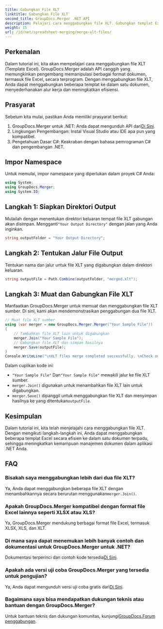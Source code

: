 ```yaml
---
title: Gabungkan File XLT
linktitle: Gabungkan File XLT
second_title: GroupDocs.Merger .NET API
description: Pelajari cara menggabungkan file XLT. Gabungkan templat Excel secara terprogram dalam C# dengan panduan langkah demi langkah ini.
weight: 15
url: /id/net/spreadsheet-merging/merge-xlt-files/
---
```

## Perkenalan
Dalam tutorial ini, kita akan mempelajari cara menggabungkan file XLT (Template Excel). GroupDocs.Merger adalah API canggih yang memungkinkan pengembang memanipulasi berbagai format dokumen, termasuk file Excel, secara terprogram. Dengan menggabungkan file XLT, Anda dapat menggabungkan beberapa templat ke dalam satu dokumen, menyederhanakan alur kerja dan meningkatkan efisiensi.
## Prasyarat
Sebelum kita mulai, pastikan Anda memiliki prasyarat berikut:
1.  GroupDocs.Merger untuk .NET: Anda dapat mengunduh API dari[Di Sini](https://releases.groupdocs.com/merger/net/).
2. Lingkungan Pengembangan: Instal Visual Studio atau IDE apa pun yang kompatibel.
3. Pengetahuan Dasar C#: Keakraban dengan bahasa pemrograman C# dan pengembangan .NET.

## Impor Namespace
Untuk memulai, impor namespace yang diperlukan dalam proyek C# Anda:
```csharp
using System; 
using GroupDocs.Merger;
using System.IO;
```
## Langkah 1: Siapkan Direktori Output
 Mulailah dengan menentukan direktori keluaran tempat file XLT gabungan akan disimpan. Mengganti`"Your Output Directory"` dengan jalan yang Anda inginkan.
```csharp
string outputFolder = "Your Output Directory";
```
## Langkah 2: Tentukan Jalur File Output
Tentukan nama dan jalur untuk file XLT yang digabungkan dalam direktori keluaran.
```csharp
string outputFile = Path.Combine(outputFolder, "merged.xlt");
```
## Langkah 3: Muat dan Gabungkan File XLT
Manfaatkan GroupDocs.Merger untuk memuat dan menggabungkan file XLT sumber. Di sini, kami akan mendemonstrasikan penggabungan dua file XLT.
```csharp
// Muat file XLT sumber
using (var merger = new GroupDocs.Merger.Merger("Your Sample File"))
{
    // Tambahkan file XLT lain untuk digabungkan
    merger.Join("Your Sample File");
    // Gabungkan file XLT dan simpan hasilnya
    merger.Save(outputFile);
}
Console.WriteLine("\nXLT files merge completed successfully. \nCheck output in {0}", outputFolder);
```
Dalam cuplikan kode ini:
- `"Your Sample File"` Dan`"Your Sample File"` mewakili jalur ke file XLT sumber.
- `merger.Join()` digunakan untuk menambahkan file XLT lain untuk digabungkan.
- `merger.Save()` dipanggil untuk menggabungkan file XLT dan menyimpan hasilnya ke yang ditentukan`outputFile`.

## Kesimpulan
Dalam tutorial ini, kita telah menjelajahi cara menggabungkan file XLT. Dengan mengikuti langkah-langkah ini, Anda dapat menggabungkan beberapa templat Excel secara efisien ke dalam satu dokumen terpadu, sehingga meningkatkan kemampuan manajemen dokumen dalam aplikasi .NET Anda.

## FAQ
### Bisakah saya menggabungkan lebih dari dua file XLT?
Ya, Anda dapat menggabungkan beberapa file XLT dengan menambahkannya secara berurutan menggunakan`merger.Join()`.
### Apakah GroupDocs.Merger kompatibel dengan format file Excel lainnya seperti XLSX atau XLS?
Ya, GroupDocs.Merger mendukung berbagai format file Excel, termasuk XLSX, XLS, dan XLT.
### Di mana saya dapat menemukan lebih banyak contoh dan dokumentasi untuk GroupDocs.Merger untuk .NET?
 Dokumentasi terperinci dan contoh kode tersedia[Di Sini](https://tutorials.groupdocs.com/merger/net/).
### Apakah ada versi uji coba GroupDocs.Merger yang tersedia untuk pengujian?
 Ya, Anda dapat mengunduh versi uji coba gratis dari[Di Sini](https://releases.groupdocs.com/).
### Bagaimana saya bisa mendapatkan dukungan teknis atau bantuan dengan GroupDocs.Merger?
 Untuk bantuan teknis dan dukungan komunitas, kunjungi[GroupDocs.Forum penggabungan](https://forum.groupdocs.com/c/merger/32).